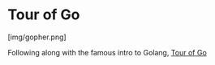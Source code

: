 # Tour of Go

[img/gopher.png]

Following along with the famous intro to Golang, [Tour of Go](https://tour.golang.org)